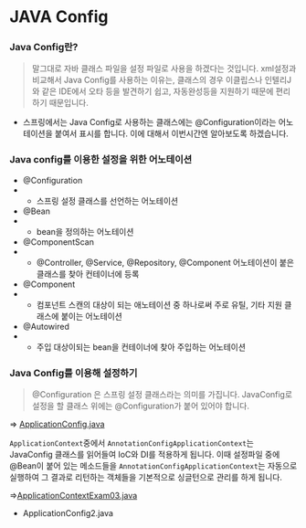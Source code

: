 JAVA Config
==
### Java Config란?
> 말그대로 자바 클래스 파일을 설정 파일로 사용을 하겠다는 것입니다. xml설정과 비교해서 Java Config를 사용하는 이유는, 클래스의 경우 이클립스나 인텔리J와 같은 IDE에서 오타 등을 발견하기 쉽고, 자동완성등을 지원하기 때문에 편리하기 때문입니다.

- 스프링에서는 Java Config로 사용하는 클래스에는 @Configuration이라는 어노테이션을 붙여서 표시를 합니다. 이에 대해서 이번시간엔 알아보도록 하겠습니다.

### Java config를 이용한 설정을 위한 어노테이션
- @Configuration
- - 스프링 설정 클래스를 선언하는 어노테이션
- @Bean
- - bean을 정의하는 어노테이션
- @ComponentScan
- - @Controller, @Service, @Repository, @Component 어노테이션이 붙은 클래스를 찾아 컨테이너에 등록
- @Component
- - 컴포넌트 스캔의 대상이 되는 애노테이션 중 하나로써 주로 유틸, 기타 지원 클래스에 붙이는 어노테이션
- @Autowired
- - 주입 대상이되는 bean을 컨테이너에 찾아 주입하는 어노테이션

### Java Config를 이용해 설정하기
> @Configuration 은 스프링 설정 클래스라는 의미를 가집니다. JavaConfig로 설정을 할 클래스 위에는 @Configuration가 붙어 있어야 합니다.

⇒ [ApplicationConfig.java]()

`ApplicationContext`중에서 `AnnotationConfigApplicationContext`는 JavaConfig 클래스를 읽어들여 IoC와 DI를 적용하게 됩니다.
이때 설정파일 중에 @Bean이 붙어 있는 메소드들을 `AnnotationConfigApplicationContext`는 자동으로 실행하여 그 결과로 리턴하는 객체들을 기본적으로 싱글턴으로 관리를 하게 됩니다.

⇒[ApplicationContextExam03.java]()

- ApplicationConfig2.java
